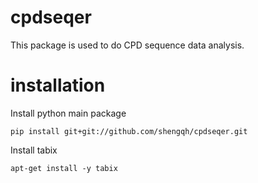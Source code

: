 # cpdseqer

This package is used to do CPD sequence data analysis.

# installation

Install python main package

```
pip install git+git://github.com/shengqh/cpdseqer.git
```

Install tabix

```
apt-get install -y tabix
```